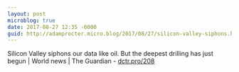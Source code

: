 ```yaml
---
layout: post
microblog: true
date: 2017-08-27 12:35 -0000
guid: http://adamprocter.micro.blog/2017/08/27/silicon-valley-siphons.html
---
```

Silicon Valley siphons our data like oil. But the deepest drilling has just begun | World news | The Guardian - [dctr.pro/208](http://dctr.pro/208)

